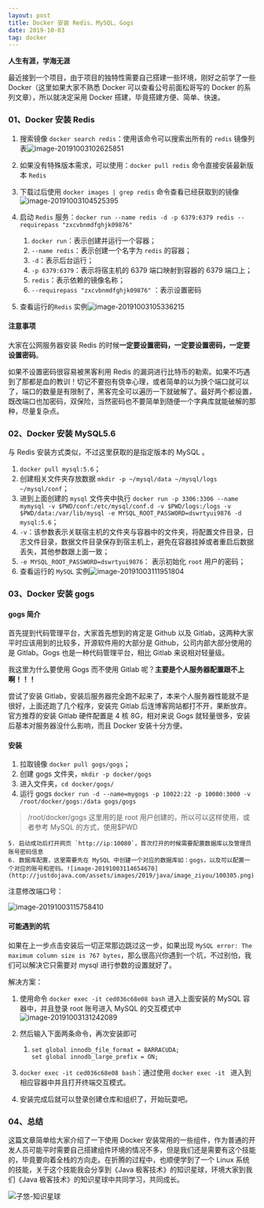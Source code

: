 ```yaml
---
layout: post
title: Docker 安装 Redis、MySQL、Gogs
date: 2019-10-03
tag: docker
---
```



**人生有涯，学海无涯**

最近接到一个项目，由于项目的独特性需要自己搭建一些环境，刚好之前学了一些 Docker（这里如果大家不熟悉 Docker 可以查看公号前面松哥写的 Docker 的系列文章），所以就决定采用 Docker 搭建，毕竟搭建方便、简单、快速。


<!--more-->

### 01、Docker 安装 Redis

1. 搜索镜像 `docker search redis`：使用该命令可以搜索出所有的 `redis` 镜像列表![image-20191003102625851](http://justdojava.com/assets/images/2019/java/image_ziyou/100301.png)

2.  如果没有特殊版本需求，可以使用：`docker pull redis` 命令直接安装最新版本 `Redis`
3. 下载过后使用 `docker images | grep redis` 命令查看已经获取到的镜像![image-20191003104525395](http://justdojava.com/assets/images/2019/java/image_ziyou/100302.png)

4. 启动 `Redis` 服务：`docker run --name redis -d -p 6379:6379 redis --requirepass "zxcvbnmdfghjk09876"`
   1. `docker run`：表示创建并运行一个容器；
   2. `--name redis`：表示创建一个名字为 `redis` 的容器；
   3. `-d`：表示后台运行；
   4. `-p 6379:6379`：表示将宿主机的 6379 端口映射到容器的 6379 端口上；
   5. `redis`：表示依赖的镜像名称；
   6. `--requirepass "zxcvbnmdfghjk09876"` ：表示设置密码
5. 查看运行的`Redis` 实例![image-20191003105336215](http://justdojava.com/assets/images/2019/java/image_ziyou/100303.png)

#### 注意事项

大家在公网服务器安装 Redis 的时候**一定要设置密码，一定要设置密码，一定要设置密码**。

如果不设置密码很容易被黑客利用 Redis 的漏洞进行比特币的勒索。如果不巧遇到了那都是血的教训！切记不要抱有侥幸心理，或者简单的以为换个端口就可以了，端口的数量是有限制了，黑客完全可以遍历一下就破解了。最好两个都设置，既改端口也加密码，双保险，当然密码也不要简单到随便一个字典库就能破解的那种，尽量复杂点。

### 02、Docker 安装 MySQL5.6

与  Redis 安装方式类似，不过这里获取的是指定版本的 MySQL 。

1. `docker pull mysql:5.6`；
2. 创建相关文件夹存放数据 `mkdir -p ~/mysql/data ~/mysql/logs ~/mysql/conf`；
3. 进到上面创建的 `mysql` 文件夹中执行  `docker run -p 3306:3306 --name mymysql -v $PWD/conf:/etc/mysql/conf.d -v $PWD/logs:/logs -v $PWD/data:/var/lib/mysql -e MYSQL_ROOT_PASSWORD=dswrtyui9876 -d mysql:5.6`；
4. `-v`：该参数表示关联宿主机的文件夹与容器中的文件夹，将配置文件目录，日志文件目录，数据文件目录保存到宿主机上，避免在容器挂掉或者重启后数据丢失，其他参数跟上面一致；
5. `-e MYSQL_ROOT_PASSWORD=dswrtyui9876`： 表示初始化 `root` 用户的密码；
6. 查看运行的 `MySQL` 实例![image-20191003111951804](http://justdojava.com/assets/images/2019/java/image_ziyou/100304.png)

### 03、Docker 安装 gogs

#### gogs 简介

首先提到代码管理平台，大家首先想到的肯定是 Github 以及 Gitlab，这两种大家平时应该用到的比较多，开源软件用的大部分是 Github，公司内部大部分使用的是 Gitlab。Gogs 也是一种代码管理平台，相比 Gitlab 来说相对轻量级。

我这里为什么要使用 Gogs 而不使用 Gitlab 呢？**主要是个人服务器配置跟不上啊！！！**

尝试了安装 Gitlab，安装后服务器完全跑不起来了，本来个人服务器性能就不是很好，上面还跑了几个程序，安装完 Gitlab 后连博客网站都打不开，果断放弃。官方推荐的安装 Gitlab 硬件配置是 4 核 8G，相对来说 Gogs 就轻量很多，安装后基本对服务器没什么影响，而且 Docker 安装十分方便。

#### 安装

1. 拉取镜像 `docker pull gogs/gogs`；
2. 创建 gogs 文件夹，`mkdir -p docker/gogs`
3. 进入文件夹，`cd docker/gogs/`
4. 运行 gogs `docker run -d --name=mygogs -p 10022:22 -p 10080:3000 -v /root/docker/gogs:/data gogs/gogs`

> /root/docker/gogs 这里用的是 root 用户创建的，所以可以这样使用，或者参考 MySQL 的方式，使用$PWD

	5. 启动成功后打开网页 `http://ip:10080`，首次打开的时候需要配置数据库以及管理员账号密码信息
 	6. 数据库配置，这里需要先在 MySQL 中创建一个对应的数据库如：gogs，以及可以配置一个对应的账号和密码。![image-20191003114654670](http://justdojava.com/assets/images/2019/java/image_ziyou/100305.png)

注意修改端口号：

![image-20191003115758410](http://justdojava.com/assets/images/2019/java/image_ziyou/100306.png)



#### 可能遇到的坑

如果在上一步点击安装后一切正常那边跳过这一步，如果出现 `MySQL error: The maximum column size is 767 bytes`，那么很高兴你遇到一个坑，不过别怕，我们可以解决它只需要对 mysql 进行参数的设置就好了。

解决方案：

1. 使用命令 `docker exec -it ced036c68e08 bash` 进入上面安装的 MySQL 容器中，并且登录 root 账号进入 MySQL 的交互模式中![image-20191003131242089](http://justdojava.com/assets/images/2019/java/image_ziyou/100307.png)

2. 然后输入下面两条命令，再次安装即可

   1. ```mysql
      set global innodb_file_format = BARRACUDA;
      set global innodb_large_prefix = ON;
      ```

3.  `docker exec -it ced036c68e08 bash`：通过使用 `docker exec -it ` 进入到相应容器中并且打开终端交互模式。
4. 安装完成后就可以登录创建仓库和组织了，开始玩耍吧。

### 04、总结

这篇文章简单给大家介绍了一下使用 Docker 安装常用的一些组件，作为普通的开发人员可能平时需要自己搭建组件环境的情况不多，但是我们还是需要有这个技能的，毕竟要向着全栈的方向走。在折腾的过程中，也顺便学到了一个 Linux 系统的技能，关于这个技能我会分享到《Java 极客技术》的知识星球，环境大家到我们《Java 极客技术》的知识星球中共同学习，共同成长。

![子悠-知识星球](http://justdojava.com/assets/images/2019/java/image_ziyou/子悠-知识星球.png)

